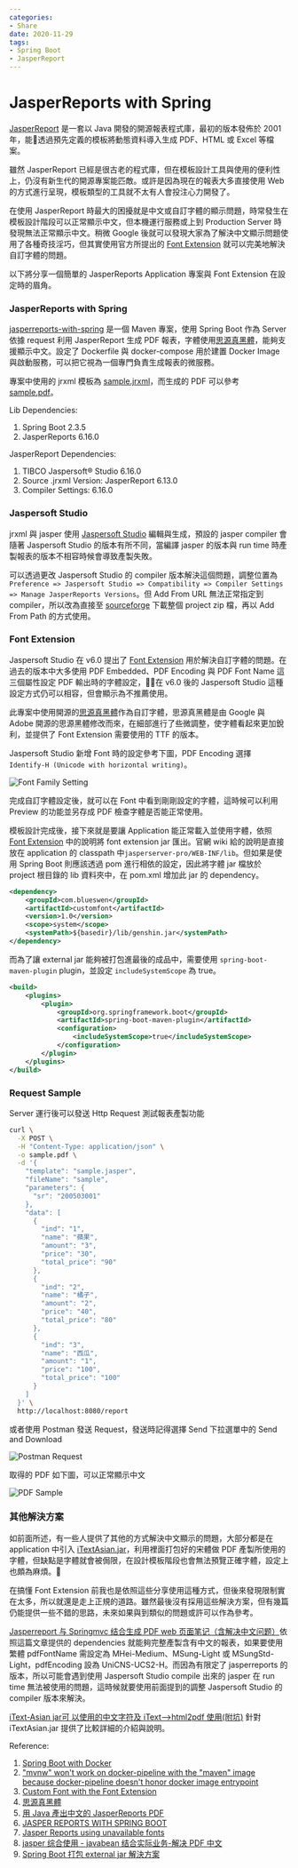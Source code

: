 ```yaml
---
categories:
- Share
date: 2020-11-29
tags:
- Spring Boot
- JasperReport
---
```


# JasperReports with Spring

[JasperReport](https://community.jaspersoft.com/project/jasperreports-library) 是一套以 Java 開發的開源報表程式庫，最初的版本發佈於 2001 年，能透過預先定義的模板將動態資料導入生成 PDF、HTML 或 Excel 等檔案。

雖然 JasperReport 已經是很古老的程式庫，但在模板設計工具與使用的便利性上，仍沒有新生代的開源專案能匹敵。或許是因為現在的報表大多直接使用 Web 的方式進行呈現，模板類型的工具就不太有人會投注心力開發了。

在使用 JasperReport 時最大的困擾就是中文或自訂字體的顯示問題，時常發生在模板設計階段可以正常顯示中文，但本機運行服務或上到 Production Server 時發現無法正常顯示中文。稍微 Google 後就可以發現大家為了解決中文顯示問題使用了各種奇技淫巧，但其實使用官方所提出的 [Font Extension](https://community.jaspersoft.com/wiki/custom-font-font-extension) 就可以完美地解決自訂字體的問題。

以下將分享一個簡單的 JasperReports Application 專案與 Font Extension 在設定時的眉角。

### JasperReports with Spring

[jasperreports-with-spring](https://github.com/Blueswen/jasperreports-with-spring) 是一個 Maven 專案，使用 Spring Boot 作為 Server 依據 request 利用 JasperReport 生成 PDF 報表，字體使用[思源真黑體](http://jikasei.me/font/genshin/)，能夠支援顯示中文。設定了 Dockerfile 與 docker-compose 用於建置 Docker Image 與啟動服務，可以把它視為一個專門負責生成報表的微服務。

專案中使用的 jrxml 模板為 [sample.jrxml](https://github.com/Blueswen/jasperreports-with-spring/blob/main/reference/sample.jrxml)，而生成的 PDF 可以參考 [sample.pdf](https://github.com/Blueswen/jasperreports-with-spring/blob/main/reference/sample.pdf)。

Lib Dependencies:

1. Spring Boot 2.3.5
2. JasperReports 6.16.0

JasperReport Dependencies:

1. TIBCO Jaspersoft® Studio 6.16.0
2. Source .jrxml Version: JasperReport 6.13.0
3. Compiler Settings: 6.16.0

### Jaspersoft Studio

jrxml 與 jasper 使用 [Jaspersoft Studio](https://community.jaspersoft.com/project/jaspersoft-studio) 編輯與生成，預設的 jasper compiler 會隨著 Jaspersoft Studio 的版本有所不同，當編譯 jasper 的版本與 run time 時產製報表的版本不相容時候會導致產製失敗。

可以透過更改 Jaspersoft Studio 的 compiler 版本解決這個問題，調整位置為 ```Preference => Jaspersoft Studio => Compatibility => Compiler Settings => Manage JasperReports Versions```。但 Add From URL 無法正常指定到 compiler，所以改為直接至 [sourceforge](https://sourceforge.net/projects/jasperreports/files/jasperreports/) 下載整個 project zip 檔，再以 Add From Path 的方式使用。

### Font Extension

Jaspersoft Studio 在 v6.0 提出了 [Font Extension](https://community.jaspersoft.com/wiki/custom-font-font-extension) 用於解決自訂字體的問題。在過去的版本中大多使用 PDF Embedded、PDF Encoding 與 PDF Font Name 這三個屬性設定 PDF 輸出時的字體設定，在 v6.0 後的 Jaspersoft Studio 這種設定方式仍可以相容，但會顯示為不推薦使用。

此專案中使用開源的[思源真黑體](http://jikasei.me/font/genshin/)作為自訂字體，思源真黑體是由 Google 與 Adobe 開源的思源黑體修改而來，在細部進行了些微調整，使字體看起來更加銳利，並提供了 Font Extension 需要使用的 TTF 的版本。

Jaspersoft Studio 新增 Font 時的設定參考下圖，PDF Encoding 選擇 ```Identify-H (Unicode with horizontal writing)```。

![Font Family Setting](../../imgs/2020-11-29-jasperreports-with-spring/font-family.png)

完成自訂字體設定後，就可以在 Font 中看到剛剛設定的字體，這時候可以利用 Preview 的功能並另存成 PDF 檢查字體是否能正常使用。

模板設計完成後，接下來就是要讓 Application 能正常載入並使用字體，依照 [Font Extension](https://community.jaspersoft.com/wiki/custom-font-font-extension) 中的說明將 font extension jar 匯出。官網 wiki 給的說明是直接放在 application 的 classpath 中```jasperserver-pro/WEB-INF/lib```。但如果是使用 Spring Boot 則應該透過 pom 進行相依的設定，因此將字體 jar 檔放於 project 根目錄的 lib 資料夾中，在 pom.xml 增加此 jar 的 dependency。

```xml
<dependency>
    <groupId>com.blueswen</groupId>
    <artifactId>customfont</artifactId>
    <version>1.0</version>
    <scope>system</scope>
    <systemPath>${basedir}/lib/genshin.jar</systemPath>
</dependency>
```

而為了讓 external jar 能夠被打包進最後的成品中，需要使用 ```spring-boot-maven-plugin``` plugin，並設定 ```includeSystemScope``` 為 true。

```xml
<build>
    <plugins>
        <plugin>
            <groupId>org.springframework.boot</groupId>
            <artifactId>spring-boot-maven-plugin</artifactId>
            <configuration>
                <includeSystemScope>true</includeSystemScope>
            </configuration>
        </plugin>
    </plugins>
</build>
```

### Request Sample

Server 運行後可以發送 Http Request 測試報表產製功能

```bash
curl \
  -X POST \
  -H "Content-Type: application/json" \
  -o sample.pdf \
  -d '{
    "template": "sample.jasper",
    "fileName": "sample",
    "parameters": {
      "sr": "200503001"
    },
    "data": [
      {
        "ind": "1",
        "name": "蘋果",
        "amount": "3",
        "price": "30",
        "total_price": "90"
      },
      {
        "ind": "2",
        "name": "橘子",
        "amount": "2",
        "price": "40",
        "total_price": "80"
      },
      {
        "ind": "3",
        "name": "西瓜",
        "amount": "1",
        "price": "100",
        "total_price": "100"
      }
    ]
  }' \
  http://localhost:8080/report
```

或者使用 Postman 發送 Request，發送時記得選擇 Send 下拉選單中的 Send and Download

![Postman Request](../../imgs/2020-11-29-jasperreports-with-spring/request.png)

取得的 PDF 如下圖，可以正常顯示中文

![PDF Sample](../../imgs/2020-11-29-jasperreports-with-spring/sample.png)

### 其他解決方案

如前面所述，有一些人提供了其他的方式解決中文顯示的問題，大部分都是在 application 中引入 [iTextAsian.jar](https://mvnrepository.com/artifact/com.itextpdf/itext-asian)，利用裡面打包好的宋體做 PDF 產製所使用的字體，但缺點是字體就會被侷限，在設計模板階段也會無法預覽正確字體，設定上也頗為麻煩。

在搞懂 Font Extension 前我也是依照這些分享使用這種方式，但後來發現限制實在太多，所以就還是走上正規的道路。雖然最後沒有採用這些解決方案，但有幾篇仍能提供一些不錯的思路，未來如果與到類似的問題或許可以作為參考。

[Jasperreport 与 Springmvc 结合生成 PDF web 页面笔记（含解决中文问题）](https://blog.csdn.net/jiangkai528/article/details/51133347)依照這篇文章提供的 dependencies 就能夠完整產製含有中文的報表，如果要使用繁體 pdfFontName 需設定為 MHei-Medium、MSung-Light 或 MSungStd-Light，pdfEncoding 設為 UniCNS-UCS2-H。而因為有限定了 jasperreports 的版本，所以可能會遇到使用 Jaspersoft Studio compile 出來的 jasper 在 run time 無法被使用的問題，這時候就要使用前面提到的調整 Jaspersoft Studio 的 compiler 版本來解決。

[iText-Asian jar可 以使用的中文字符及 iText——>html2pdf 使用(附坑)](https://blog.csdn.net/weixin_41807385/article/details/98478061) 針對 iTextAsian.jar 提供了比較詳細的介紹與說明。

Reference:

1. [Spring Boot with Docker](https://spring.io/guides/gs/spring-boot-docker/)
2. ["mvnw" won't work on docker-pipeline with the "maven" image because docker-pipeline doesn't honor docker image entrypoint](https://issues.jenkins.io/browse/JENKINS-47890)
3. [Custom Font with the Font Extension](https://community.jaspersoft.com/wiki/custom-font-font-extension)
4. [思源真黑體](http://jikasei.me/font/genshin/)
5. [用 Java 產出中文的 JasperReports PDF](http://cw1057.blogspot.com/2012/10/java-jasperreports-pdf.html)
6. [JASPER REPORTS WITH SPRING BOOT](https://github.com/gauravbrills/jasperreportswithspringboot)
7. [Jasper Reports using unavailable fonts](http://poor-developer.blogspot.com/2017/02/jasper-reports-using-unavailable-fonts.html)
8. [jasper 综合使用 - javabean 结合实际业务-解决 PDF 中文](https://blog.csdn.net/pspr2/article/details/78356835)
9. [Spring Boot 打包 external jar 解決方案](https://medium.com/@webber.cheng/spring-boot-%E6%89%93%E5%8C%85-external-jar-%E8%A7%A3%E6%B1%BA%E6%96%B9%E6%A1%88-292d6e800df5)
